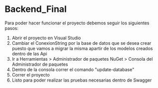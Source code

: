 # Backend_Final

Para poder hacer funcionar el proyecto debemos seguir los siguientes pasos:

1. Abrir el proyecto en Visual Studio
2. Cambiar el ConexionString por la base de datos que se desea crear puesto que vamos a migrar la misma apartir de los modelos creados dentro de las Api
3. Ir a Herramientas > Administrador de paquetes NuGet > Consola del Administrador de paquetes
4. Dentro de la consola correr el comando "update-database"
5. Correr el proyecto
6. Listo para poder realizar las pruebas necesarias dentro de Swagger
